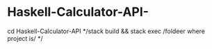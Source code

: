 # Haskell-Calculator-API-

cd Haskell-Calculator-API
*/stack build
&&
stack exec /foldeer where project is/ */
